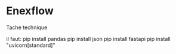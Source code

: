 # Enexflow
Tache technique 

il faut: 
pip install pandas
pip install json
pip install fastapi
pip install "uvicorn[standard]"
